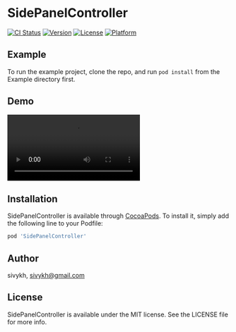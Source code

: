 # SidePanelController

[![CI Status](https://img.shields.io/travis/sivykh/SidePanelController.svg?style=flat)](https://travis-ci.org/sivykh/SidePanelController)
[![Version](https://img.shields.io/cocoapods/v/SidePanelController.svg?style=flat)](https://cocoapods.org/pods/SidePanelController)
[![License](https://img.shields.io/cocoapods/l/SidePanelController.svg?style=flat)](https://cocoapods.org/pods/SidePanelController)
[![Platform](https://img.shields.io/cocoapods/p/SidePanelController.svg?style=flat)](https://cocoapods.org/pods/SidePanelController)

## Example

To run the example project, clone the repo, and run `pod install` from the Example directory first.

## Demo

![](example.MP4)

## Installation

SidePanelController is available through [CocoaPods](https://cocoapods.org). To install
it, simply add the following line to your Podfile:

```ruby
pod 'SidePanelController'
```

## Author

sivykh, sivykh@gmail.com

## License

SidePanelController is available under the MIT license. See the LICENSE file for more info.
